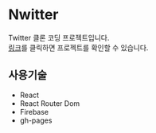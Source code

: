 # Nwitter
Twitter 클론 코딩 프로젝트입니다.   
[링크](https://ssabii.github.io/nwitter)를 클릭하면 프로젝트를 확인할 수 있습니다.

## 사용기술
- React
- React Router Dom
- Firebase 
- gh-pages